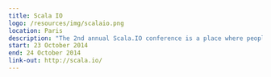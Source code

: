 ```yaml
---
title: Scala IO
logo: /resources/img/scalaio.png
location: Paris
description: "The 2nd annual Scala.IO conference is a place where people can see how others are using Scala language or functional programming languages to solve real world problems"
start: 23 October 2014
end: 24 October 2014
link-out: http://scala.io/
---
```

